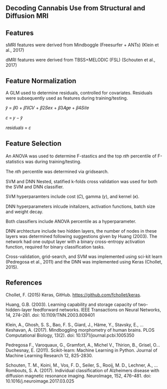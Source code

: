 Decoding Cannabis Use from Structural and Diffusion MRI
-------------------------------------------------------

Features
--------
sMRI features were derived from Mindboggle (Freesurfer + ANTs) (Klein et al., 2017)

dMRI features were derived from TBSS+MELODIC (FSL) (Schouten et al., 2017)

Feature Normalization
---------------------
A GLM used to determine residuals, controlled for covariates. Residuals were subsequently used as features during training/testing.

𝑦̂ = 𝛽0 + 𝛽1𝐼𝐶𝑉 + 𝛽2𝑆𝑒𝑥 + 𝛽3𝐴𝑔𝑒 + 𝛽4𝑆𝑖𝑡𝑒 

𝜀 = 𝑦 − 𝑦̂  

𝑟𝑒𝑠𝑖𝑑𝑢𝑎𝑙𝑠 = 𝜀 

Feature Selection
-----------------
An ANOVA was used to determine F-stastics and the top  𝑛𝑡ℎ  percentile of F-statistics was during training/testing.

The 𝑛𝑡ℎ percentile was determined via gridsearch.

SVM and DNN
Nested, statified k-folds cross validation was used for both the SVM and DNN classifier.

SVM hyperparamters include cost (𝐶), gamma (𝛾), and kernel (𝜅).

DNN hyperparameters inlcude initalizers, activation functions, batch size and weight decay.

Both classifiers include ANOVA percentile as a hyperparameter.

DNN archtecture include two hidden layers, the number of nodes in these layers was determined following suggestions given by Huang (2003). The network had one output layer with a binary cross-entropy activation function, required for binary classification tasks.

Cross-validation, grid-search, and SVM was implemented using sci-kit learn (Pedregosa et al., 2011) and the DNN was implemented using Keras (Chollet, 2015).

References
----------
Chollet, F. (2015) Keras, GitHub. https://github.com/fchollet/keras.

Huang, G.B. (2003). Learning capability and storage capacity of two-hidden-layer feedforward networks. IEEE Transactions on Neural Networks, 14, 274–281. doi: 10.1109/TNN.2003.809401

Klein, A., Ghosh, S. S., Bao, F. S., Giard, J., Häme, Y., Stavsky, E., … Keshavan, A. (2017). Mindboggling morphometry of human brains. PLOS Computational Biology, 13(2). doi: 10.1371/journal.pcbi.1005350

Pedregosa F., Varoquaux, G., Gramfort, A., Michel V., Thirion, B., Grisel, O... Duchesnay, E. (2011). Scikit-learn: Machine Learning in Python. Journal of Machine Learning Research 12, 825-2830.

Schouten, T. M., Koini, M., Vos, F. D., Seiler, S., Rooij, M. D., Lechner, A., … Rombouts, S. A. (2017). Individual classification of Alzheimers disease with diffusion magnetic resonance imaging. NeuroImage, 152, 476–481. doi: 10.1016/j.neuroimage.2017.03.025
